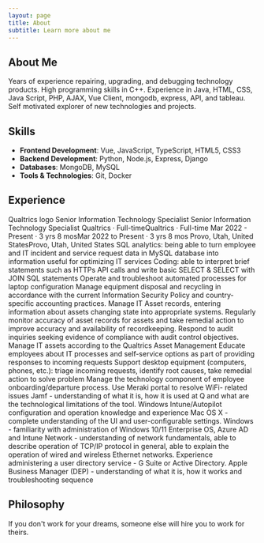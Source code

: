 ```yaml
---
layout: page
title: About
subtitle: Learn more about me
---
```


## About Me

Years of experience repairing, upgrading, and debugging technology products. High programming skills in C++. Experience in Java, HTML, CSS, Java Script, PHP, AJAX, Vue Client, mongodb, express, API, and tableau. Self motivated explorer of new technologies and projects. 

## Skills

- **Frontend Development**: Vue, JavaScript, TypeScript, HTML5, CSS3
- **Backend Development**: Python, Node.js, Express, Django
- **Databases**: MongoDB, MySQL
- **Tools & Technologies**: Git, Docker

## Experience

Qualtrics logo
Senior Information Technology Specialist
Senior Information Technology Specialist
Qualtrics · Full-timeQualtrics · Full-time
Mar 2022 - Present · 3 yrs 8 mosMar 2022 to Present · 3 yrs 8 mos
Provo, Utah, United StatesProvo, Utah, United States
SQL analytics: being able to turn employee and IT incident and service request data in MySQL database into information useful for optimizing IT services
Coding: able to interpret brief statements such as HTTPs API calls and write basic SELECT & SELECT with JOIN SQL statements
Operate and troubleshoot automated processes for laptop configuration 
Manage equipment disposal and recycling in accordance with the current Information Security Policy and country-specific accounting practices.
Manage IT Asset records, entering information about assets changing state into appropriate systems. Regularly monitor accuracy of asset records for assets and take remedial action to improve accuracy and availability of recordkeeping. 
Respond to audit inquiries seeking evidence of compliance with audit control objectives. Manage IT assets according to the Qualtrics Asset Management
Educate employees about IT processes and self-service options as part of providing responses to incoming requests
Support desktop equipment (computers, phones, etc.): triage incoming requests, identify root causes, take remedial action to solve problem
Manage the technology component of employee onboarding/departure process.
Use Meraki portal to resolve WiFi- related issues 
Jamf - understanding of what it is, how it is used at Q and what are the technological limitations of the tool.
Windows Intune/Autopilot configuration and operation knowledge and experience
Mac OS X - complete understanding of the UI and user-configurable settings.
Windows - familiarity with administration of Windows 10/11 Enterprise OS, Azure AD and Intune
Network - understanding of network fundamentals, able to describe operation of TCP/IP protocol in general, able to explain the operation of wired and wireless Ethernet networks.
Experience administering a user directory service - G Suite or Active Directory.
Apple Business Manager (DEP) - understanding of what it is, how it works and troubleshooting sequence

## Philosophy

If you don't work for your dreams, someone else will hire you to work for theirs. 


